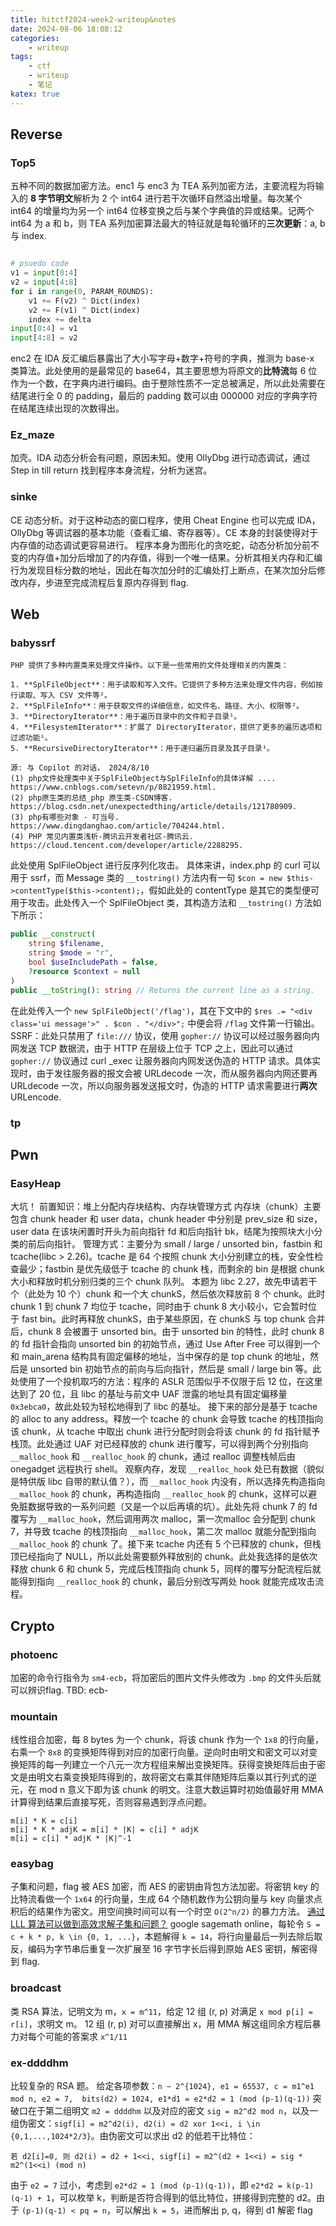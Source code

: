 ```yaml
---
title: hitctf2024-week2-writeup&notes
date: 2024-08-06 18:08:12
categories:
    - writeup
tags:
    - ctf
    - writeup
    - 笔记
katex: true
---
```

## Reverse

### Top5

五种不同的数据加密方法。enc1 与 enc3 为 TEA 系列加密方法，主要流程为将输入的 **8 字节明文**解析为 2 个 int64 进行若干次循环自然溢出增量。每次某个 int64 的增量均为另一个 int64 位移变换之后与某个字典值的异或结果。记两个 int64 为 a 和 b，则 TEA 系列加密算法最大的特征就是每轮循环的**三次更新**：a, b 与 index.

```python

# psuedo code
v1 = input[0:4]
v2 = input[4:8]
for i in range(0, PARAM_ROUNDS):
    v1 += F(v2) ^ Dict(index)
    v2 += F(v1) ^ Dict(index)
    index += delta
input[0:4] = v1
input[4:8] = v2

```

enc2 在 IDA 反汇编后暴露出了大小写字母+数字+符号的字典，推测为 base-x 类算法。此处使用的是最常见的 base64，其主要思想为将原文的**比特流**每 6 位作为一个数，在字典内进行编码。由于整除性质不一定总被满足，所以此处需要在结尾进行全 0 的 padding，最后的 padding 数可以由 000000 对应的字典字符在结尾连续出现的次数得出。

### Ez_maze

加壳。IDA 动态分析会有问题，原因未知。使用 OllyDbg 进行动态调试，通过 Step in till return 找到程序本身流程，分析为迷宫。

### sinke

CE 动态分析。对于这种动态的窗口程序，使用 Cheat Engine 也可以完成 IDA，OllyDbg 等调试器的基本功能（查看汇编、寄存器等）。CE 本身的封装使得对于内存值的动态调试更容易进行。
程序本身为图形化的贪吃蛇，动态分析加分前不变的内存值+加分后增加了的内存值，得到一个唯一结果。分析其相关内存和汇编行为发现目标分数的地址，因此在每次加分时的汇编处打上断点，在某次加分后修改内存，步进至完成流程后复原内存得到 flag.

## Web

### babyssrf

    PHP 提供了多种内置类来处理文件操作。以下是一些常用的文件处理相关的内置类：

    1. **SplFileObject**：用于读取和写入文件。它提供了多种方法来处理文件内容，例如按行读取、写入 CSV 文件等²。
    2. **SplFileInfo**：用于获取文件的详细信息，如文件名、路径、大小、权限等²。
    3. **DirectoryIterator**：用于遍历目录中的文件和子目录¹。
    4. **FilesystemIterator**：扩展了 DirectoryIterator，提供了更多的遍历选项和过滤功能¹。
    5. **RecursiveDirectoryIterator**：用于递归遍历目录及其子目录¹。

    源: 与 Copilot 的对话， 2024/8/10
    (1) php文件处理类中关于SplFileObject与SplFileInfo的具体详解 .... https://www.cnblogs.com/setevn/p/8821959.html.
    (2) php原生类的总结_php 原生类-CSDN博客. https://blog.csdn.net/unexpectedthing/article/details/121780909.
    (3) php有哪些对象 - 叮当号. https://www.dingdanghao.com/article/704244.html.
    (4) PHP 常见内置类浅析-腾讯云开发者社区-腾讯云. https://cloud.tencent.com/developer/article/2288295.

此处使用 SplFileObject 进行反序列化攻击。
具体来讲，index.php 的 curl 可以用于 ssrf，而 Message 类的 `__tostring()` 方法内有一句 `$con = new $this->contentType($this->content);`，假如此处的 contentType 是其它的类型便可用于攻击。此处传入一个 SplFileObject 类，其构造方法和 `__tostring()` 方法如下所示：

```php
public __construct(
    string $filename,
    string $mode = "r",
    bool $useIncludePath = false,
    ?resource $context = null
)
public __toString(): string // Returns the current line as a string.
```

在此处传入一个 `new SplFileObject('/flag')`，其在下文中的 `$res .= "<div class='ui message'>" . $con . "</div>";` 中便会将 `/flag` 文件第一行输出。
SSRF：此处只禁用了 `file:///` 协议，使用 `gopher://` 协议可以经过服务器向内网发送 TCP 数据流，由于 HTTP 在层级上位于 TCP 之上，因此可以通过 `gopher://` 协议通过 curl _exec 让服务器向内网发送伪造的 HTTP 请求。具体实现时，由于发往服务器的报文会被 URLdecode 一次，而从服务器向内网还要再 URLdecode 一次，所以向服务器发送报文时，伪造的 HTTP 请求需要进行**两次** URLencode.

### tp

## Pwn

### EasyHeap

大坑！
前置知识：堆上分配内存块结构、内存块管理方式
内存块（chunk）主要包含 chunk header 和 user data，chunk header 中分别是 prev_size 和 size，user data 在该块闲置时开头为前向指针 fd 和后向指针 bk，结尾为按照块大小分类的前后向指针。
管理方式：主要分为 small / large / unsorted bin，fastbin 和 tcache(libc > 2.26)。tcache 是 64 个按照 chunk 大小分别建立的栈，安全性检查最少；fastbin 是优先级低于 tcache 的 chunk 栈，而剩余的 bin 是根据 chunk 大小和释放时机分别归类的三个 chunk 队列。
本题为 libc 2.27，故先申请若干个（此处为 10 个）chunk 和一个大 chunkS，然后依次释放前 8 个 chunk。此时 chunk 1 到 chunk 7 均位于 tcache，同时由于 chunk 8 大小较小，它会暂时位于 fast bin。此时再释放 chunkS，由于某些原因，在 chunkS 与 top chunk 合并后，chunk 8 会被置于 unsorted bin。由于 unsorted bin 的特性，此时 chunk 8 的 fd 指针会指向 unsorted bin 的初始节点，通过 Use After Free 可以得到一个和 main_arena 结构具有固定偏移的地址，当中保存的是 top chunk 的地址，然后是 unsorted bin 初始节点的前向与后向指针，然后是 small / large bin 等。此处使用了一个投机取巧的方法：程序的 ASLR 范围似乎不仅限于后 12 位，在这里达到了 20 位，且 libc 的基址与前文中 UAF 泄露的地址具有固定偏移量 `0x3ebca0`，故此处较为轻松地得到了 libc 的基址。
接下来的部分是基于 tcache 的 alloc to any address。释放一个 tcache 的 chunk 会导致 tcache 的栈顶指向该 chunk，从 tcache 中取出 chunk 进行分配时则会将该 chunk 的 fd 指针赋予栈顶。此处通过 UAF 对已经释放的 chunk 进行覆写，可以得到两个分别指向 `__malloc_hook` 和 `__realloc_hook` 的 chunk，通过 realloc 调整栈帧后由 onegadget 远程执行 shell。
观察内存，发现 `__realloc_hook` 处已有数据（貌似是特供版 libc 自带的默认值？），而 `__malloc_hook` 内没有，所以选择先构造指向 `__malloc_hook` 的 chunk，再构造指向 `__realloc_hook` 的 chunk，这样可以避免脏数据导致的一系列问题（又是一个以后再填的坑）。此处先将 chunk 7 的 fd 覆写为 `__malloc_hook`，然后调用两次 malloc，第一次malloc 会分配到 chunk 7，并导致 tcache 的栈顶指向 `__malloc_hook`，第二次 malloc 就能分配到指向 `__malloc_hook` 的 chunk 了。接下来 tcache 内还有 5 个已释放的 chunk，但栈顶已经指向了 NULL，所以此处需要额外释放别的 chunk。此处我选择的是依次释放 chunk 6 和 chunk 5，完成后栈顶指向 chunk 5，同样的覆写分配流程后就能得到指向 `__realloc_hook` 的 chunk，最后分别改写两处 hook 就能完成攻击流程。

## Crypto

### photoenc

加密的命令行指令为 `sm4-ecb`，将加密后的图片文件头修改为 `.bmp` 的文件头后就可以辨识flag.
TBD: ecb-

### mountain

线性组合加密，每 8 bytes 为一个 chunk，将该 chunk 作为一个 `1x8` 的行向量，右乘一个 `8x8` 的变换矩阵得到对应的加密行向量。逆向时由明文和密文可以对变换矩阵的每一列建立一个八元一次方程组来解出变换矩阵。获得变换矩阵后由于密文是由明文右乘变换矩阵得到的，故将密文右乘其伴随矩阵后乘以其行列式的逆元，在 mod n 意义下即为该 chunk 的明文。注意大数运算时初始值最好用 MMA 计算得到结果后直接写死，否则容易遇到浮点问题。

```plain
m[i] * K = c[i] 
m[i] * K * adjK = m[i] * |K| = c[i] * adjK
m[i] = c[i] * adjK * |K|^-1
```

### easybag

子集和问题，flag 被 AES 加密，而 AES 的密钥由背包方法加密。将密钥 key 的比特流看做一个 `1x64` 的行向量，生成 64 个随机数作为公钥向量与 key 向量求点积后的结果作为密文。用空间换时间可以有一个时空 `O(2^n/2)` 的暴力方法。
[通过 LLL 算法可以做到高效求解子集和问题？](https://www.ruanx.net/lattice-2/)
google sagemath online，每轮令 `S = c + k * p, k \in {0, 1, ...}`，本题解得 `k = 14`，将行向量最后一列去除后取反，编码为字节串后重复一次扩展至 16 字节字长后得到原始 AES 密钥，解密得到 flag.

### broadcast

类 RSA 算法，记明文为 m，`x = m^11`，给定 12 组 (r, p) 对满足 `x mod p[i] = r[i]`，求明文 m。
12 组 (r, p) 对可以直接解出 x，用 MMA 解这组同余方程后暴力对每个可能的答案求 `x^1/11`

### ex-ddddhm

比较复杂的 RSA 题。
给定各项参数：`n ~ 2^{1024}, e1 = 65537, c = m1^e1 mod n, e2 = 7,  bits(d2) = 1024, e1*d1 = e2*d2 = 1 (mod (p-1)(q-1))`
突破口在于第二组明文 `m2 = ddddhm` 以及对应的密文 `sig = m2^d2 mod n`，以及一组伪密文：`sigf[i] = m2^d2(i), d2(i) = d2 xor 1<<i, i \in {0,1,...,1024*2/3}`。由伪密文可以求出 d2 的低若干比特位：

```plain
若 d2[i]=0, 则 d2(i) = d2 + 1<<i, sigf[i] = m2^(d2 + 1<<i) = sig * m2^(1<<i) (mod n)
```

由于 `e2 = 7` 过小，考虑到 `e2*d2 = 1 (mod (p-1)(q-1))`，即 `e2*d2 = k(p-1)(q-1) + 1`，可以枚举 k，判断是否符合得到的低比特位，拼接得到完整的 d2。由于 `(p-1)(q-1) < pq = n`，可以解出 `k = 5`，进而解出 p, q，得到 d1 解密 flag

